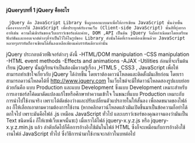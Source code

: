#### jQueryบทที่ 1 jQuery คืออะไร

     jQuery คือ JavaScript Library ซึ่งถูกออกแบบมาเพื่อให้การเขียน JavaScript นั้นง่ายขึ้น เนื่องจากการใช้ JavaScript เพื่อประยุกต์กับงานเว็บ (Client-side JavaScript) นั้นสิที่ยุ่งยาก อาทิเช่น ความไม่เข้ากันของเว็บเบราว์เซอร์แต่ละค่าย, DOM ,API เป็นต้น jQuery จึงถือกำเนิดมาโดยเตรียมฟังก์ชันและออบเจกต์ต่างๆที่จำเป็นไว้ให้ในรูปของ Library ดังนั้นโค้ดที่เราเคยต้องเขียนด้วย JavaScript หลายๆบรรทัดก็อาจเขียนได้สั้นลงเหลือเพียงแค่บรรทัดเดียวเท่านั้น
   jQuery ประกอบด้วยฟีเจอร์ต่างๆ ดังนี้
    -HTML/DOM manipulation
    -CSS manipulation
    -HTML event methods
    -Effects and animations
    -AJAX
    -Utilities
    ก่อนที่จะเริ่มต้นเรียน jQuery นั้นผู้เรียนจำเป็นต้องมีความรู้เรื่อง ,HTML5 , CSS3 , JavaScript เพื่อให้สามารถทำเข้าใจเกี่ยวกับ jQuery ได้ง่ายขึ้น โดยเราต้องดาวน์โหลดและติดตั้งมันเสียก่อน โดยเราสามารถดาวน์โหลดได้ที่ http://www.jquery.com
    ในเว็บไซต์จะมีให้ดาวน์โหลดสองรูปแบบย่อยด้วยกันคือ แบบ Production และแบบ Development ซึ่งแบบ Development เหมาะสำหรับการเอาซอร์สโค้ดมาดัดแปลงแก้ไขหรือศึกษาทำความเข้าใจ ในขณะที่แบบ Production เหมาะกับการนำไปใช้งานจริง เพราะได้ตัดช่องว่างและปรับเปลี่ยนตัวแปรภายในให้สั้นลง เพื่อลดขนาดของไฟล์ลง ก็ให้เลือกเอาตามความต้องการใช้งาน (หากคลิกดาวน์โหลดแล้วมันเปิดขึ้นมาเป็นข้อความก็อย่าได้ตกใจไป เพราะมันคือไฟล์ .js เหมือน JavaScript ทั่วไป และเบราว์เซอร์ของคุณอาจมองว่ามันเป็น Text ชนิดหนึ่ง ก็ให้เซฟเว็บเพจนั้นซะ)
   เมื่อเราได้ไฟล์ jquery-x.y.z.js หรือ jquery-x.y.z.min.js แล้ว ลำดับถัดไปก็คือการอ้างอิงใช้มันในไฟล์ HTML ซึ่งก็จะเหมือนกับการอ้างอิงใช้งานไฟล์ JavaScript ทั่วไป  ซึ่งวิธีการนำมาใช้งานจะกล่าวในบทต่อไป

